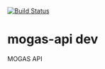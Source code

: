 [![Build Status](https://travis-ci.org/cipher256ltd/mogas-api.svg?branch=dev)](https://travis-ci.org/cipher256ltd/mogas-api)
# mogas-api dev
MOGAS API
